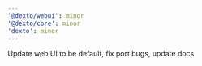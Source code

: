 ```yaml
---
'@dexto/webui': minor
'@dexto/core': minor
'dexto': minor
---
```


Update web UI to be default, fix port bugs, update docs
